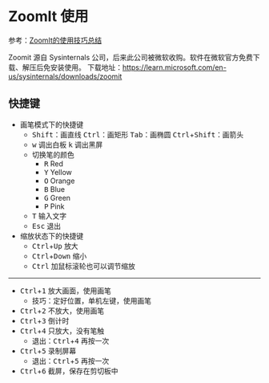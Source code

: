 # ZoomIt 使用

参考：[ZoomIt的使用技巧总结](https://www.bilibili.com/read/cv27113419/)

Zoomit 源自 Sysinternals 公司，后来此公司被微软收购。软件在微软官方免费下载、解压后免安装使用。
下载地址：<https://learn.microsoft.com/en-us/sysinternals/downloads/zoomit>

## 快捷键

- 画笔模式下的快捷键
  - <kbd>Shift</kbd>：画直线
    <kbd>Ctrl</kbd>：画矩形
    <kbd>Tab</kbd>：画椭圆
    <kbd>Ctrl</kbd>+<kbd>Shift</kbd>：画箭头
  - <kbd>w</kbd> 调出白板
    <kbd>k</kbd> 调出黑屏
  - 切换笔的颜色
    - <kbd>R</kbd> Red
    - <kbd>Y</kbd> Yellow
    - <kbd>O</kbd> Orange
    - <kbd>B</kbd> Blue
    - <kbd>G</kbd> Green
    - <kbd>P</kbd> Pink
  - <kbd>T</kbd> 输入文字
  - <kbd>Esc</kbd> 退出
- 缩放状态下的快捷键
  - <kbd>Ctrl</kbd>+<kbd>Up</kbd> 放大
  - <kbd>Ctrl</kbd>+<kbd>Down</kbd> 缩小
  - <kbd>Ctrl</kbd> 加鼠标滚轮也可以调节缩放

---

- <kbd>Ctrl</kbd>+<kbd>1</kbd> 放大画面，使用画笔
  - 技巧：定好位置，单机左键，使用画笔
- <kbd>Ctrl</kbd>+<kbd>2</kbd> 不放大，使用画笔
- <kbd>Ctrl</kbd>+<kbd>3</kbd> 倒计时
- <kbd>Ctrl</kbd>+<kbd>4</kbd> 只放大，没有笔触
  - 退出：<kbd>Ctrl</kbd>+<kbd>4</kbd> 再按一次
- <kbd>Ctrl</kbd>+<kbd>5</kbd> 录制屏幕
  - 退出：<kbd>Ctrl</kbd>+<kbd>5</kbd> 再按一次
- <kbd>Ctrl</kbd>+<kbd>6</kbd> 截屏，保存在剪切板中

